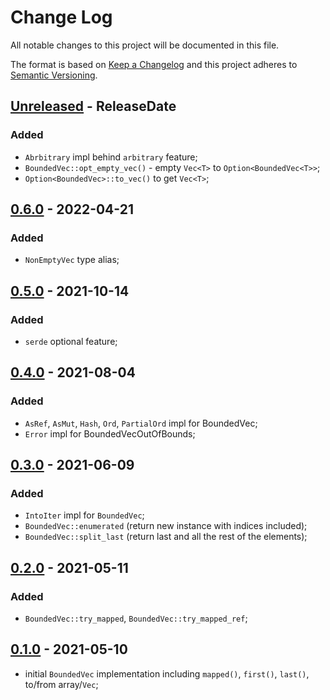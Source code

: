 # Change Log
All notable changes to this project will be documented in this file.

The format is based on [Keep a Changelog](http://keepachangelog.com/)
and this project adheres to [Semantic Versioning](http://semver.org/).

<!-- next-header -->
## [Unreleased] - ReleaseDate


### Added
- `Abrbitrary` impl behind `arbitrary` feature;
- `BoundedVec::opt_empty_vec()` - empty `Vec<T>` to `Option<BoundedVec<T>>`;
- `Option<BoundedVec>::to_vec()` to get `Vec<T>`;

## [0.6.0] - 2022-04-21

### Added
- `NonEmptyVec` type alias;

## [0.5.0] - 2021-10-14

### Added
- `serde` optional feature;

## [0.4.0] - 2021-08-04

### Added
- `AsRef`, `AsMut`, `Hash`, `Ord`, `PartialOrd` impl for BoundedVec;
- `Error` impl for BoundedVecOutOfBounds;

## [0.3.0] - 2021-06-09

### Added 
- `IntoIter` impl for `BoundedVec`;
- `BoundedVec::enumerated` (return new instance with indices included);
- `BoundedVec::split_last` (return last and all the rest of the elements);

## [0.2.0] - 2021-05-11

### Added
- `BoundedVec::try_mapped`,  `BoundedVec::try_mapped_ref`;

## [0.1.0] - 2021-05-10

- initial `BoundedVec` implementation including `mapped()`, `first()`, `last()`, to/from array/`Vec`;

<!-- next-url -->
[Unreleased]: https://github.com/ergoplatform/bounded-vec/compare/v0.6.0...HEAD
[0.6.0]: https://github.com/ergoplatform/bounded-vec/compare/v0.5.0...v0.6.0
[0.5.0]: https://github.com/ergoplatform/bounded-vec/compare/v0.4.0...v0.5.0
[0.4.0]: https://github.com/ergoplatform/bounded-vec/compare/v0.3.0...v0.4.0
[0.3.0]: https://github.com/ergoplatform/bounded-vec/compare/v0.2.0...v0.3.0
[0.2.0]: https://github.com/ergoplatform/bounded-vec/compare/v0.1.0...v0.2.0
[0.1.0]: https://github.com/ergoplatform/bounded-vec/compare/v0.0.0...v0.1.0
